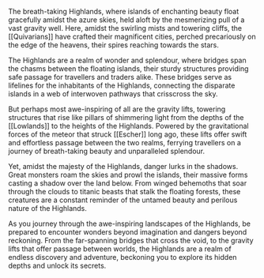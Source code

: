 The breath-taking Highlands, where islands of enchanting beauty float gracefully amidst the azure skies, held aloft by the mesmerizing pull of a vast gravity well. Here, amidst the swirling mists and towering cliffs, the [[Quivarians]] have crafted their magnificent cities, perched precariously on the edge of the heavens, their spires reaching towards the stars.

The Highlands are a realm of wonder and splendour, where bridges span the chasms between the floating islands, their sturdy structures providing safe passage for travellers and traders alike. These bridges serve as lifelines for the inhabitants of the Highlands, connecting the disparate islands in a web of interwoven pathways that crisscross the sky.

But perhaps most awe-inspiring of all are the gravity lifts, towering structures that rise like pillars of shimmering light from the depths of the [[Lowlands]] to the heights of the Highlands. Powered by the gravitational forces of the meteor that struck [[Escher]] long ago, these lifts offer swift and effortless passage between the two realms, ferrying travellers on a journey of breath-taking beauty and unparalleled splendour.

Yet, amidst the majesty of the Highlands, danger lurks in the shadows. Great monsters roam the skies and prowl the islands, their massive forms casting a shadow over the land below. From winged behemoths that soar through the clouds to titanic beasts that stalk the floating forests, these creatures are a constant reminder of the untamed beauty and perilous nature of the Highlands.

As you journey through the awe-inspiring landscapes of the Highlands, be prepared to encounter wonders beyond imagination and dangers beyond reckoning. From the far-spanning bridges that cross the void, to the gravity lifts that offer passage between worlds, the Highlands are a realm of endless discovery and adventure, beckoning you to explore its hidden depths and unlock its secrets.